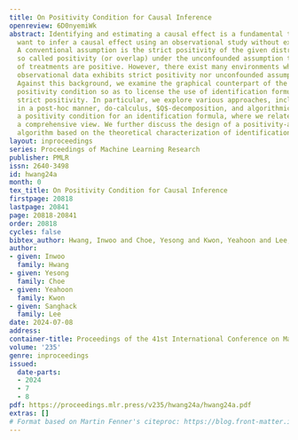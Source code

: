 ```yaml
---
title: On Positivity Condition for Causal Inference
openreview: 6D0nyemiWk
abstract: Identifying and estimating a causal effect is a fundamental task when researchers
  want to infer a causal effect using an observational study without experiments.
  A conventional assumption is the strict positivity of the given distribution, or
  so called positivity (or overlap) under the unconfounded assumption that the probabilities
  of treatments are positive. However, there exist many environments where neither
  observational data exhibits strict positivity nor unconfounded assumption holds.
  Against this background, we examine the graphical counterpart of the conventional
  positivity condition so as to license the use of identification formula without
  strict positivity. In particular, we explore various approaches, including analysis
  in a post-hoc manner, do-calculus, $Q$-decomposition, and algorithmic, to yielding
  a positivity condition for an identification formula, where we relate them, providing
  a comprehensive view. We further discuss the design of a positivity-aware identification
  algorithm based on the theoretical characterization of identification formulas.
layout: inproceedings
series: Proceedings of Machine Learning Research
publisher: PMLR
issn: 2640-3498
id: hwang24a
month: 0
tex_title: On Positivity Condition for Causal Inference
firstpage: 20818
lastpage: 20841
page: 20818-20841
order: 20818
cycles: false
bibtex_author: Hwang, Inwoo and Choe, Yesong and Kwon, Yeahoon and Lee, Sanghack
author:
- given: Inwoo
  family: Hwang
- given: Yesong
  family: Choe
- given: Yeahoon
  family: Kwon
- given: Sanghack
  family: Lee
date: 2024-07-08
address:
container-title: Proceedings of the 41st International Conference on Machine Learning
volume: '235'
genre: inproceedings
issued:
  date-parts:
  - 2024
  - 7
  - 8
pdf: https://proceedings.mlr.press/v235/hwang24a/hwang24a.pdf
extras: []
# Format based on Martin Fenner's citeproc: https://blog.front-matter.io/posts/citeproc-yaml-for-bibliographies/
---
```

